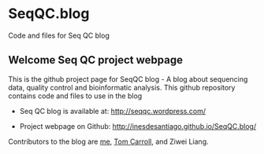 # SeqQC.blog
Code and files for Seq QC blog



## Welcome Seq QC project webpage

This is the github project page for SeqQC blog - A blog about sequencing data, quality control and bioinformatic analysis. This github repository contains code and files to use in the blog

- Seq QC blog is available at: <a href=http://seqqc.wordpress.com/ target="_blank">http://seqqc.wordpress.com/</a>

- Project webpage on Github: <a href=http://inesdesantiago.github.io/SeqQC.blog/ target="_blank">http://inesdesantiago.github.io/SeqQC.blog/</a>

Contributors to the blog are <a href=https://github.com/InesdeSantiago>me</a>, <a href=https://github.com/ThomasCarroll>Tom Carroll</a>, and Ziwei Liang. 
